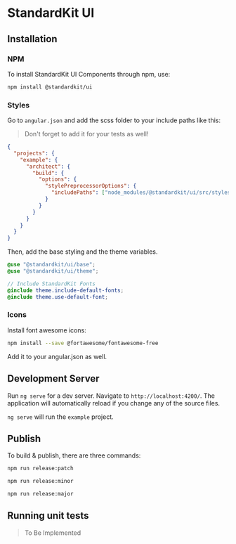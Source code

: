 # StandardKit UI

## Installation

### NPM

To install StandardKit UI Components through npm, use:

```bash
npm install @standardkit/ui
```

### Styles

Go to `angular.json` and add the scss folder to your include paths like this:

> Don't forget to add it for your tests as well!

```json
{
  "projects": {
    "example": {
      "architect": {
        "build": {
          "options": {
            "stylePreprocessorOptions": {
              "includePaths": ["node_modules/@standardkit/ui/src/styles"]
            }
          }
        }
      }
    }
  }
}
```

Then, add the base styling and the theme variables.

```scss
@use "@standardkit/ui/base";
@use "@standardkit/ui/theme";

// Include StandardKit Fonts
@include theme.include-default-fonts;
@include theme.use-default-font;
```

### Icons

Install font awesome icons:

```bash
npm install --save @fortawesome/fontawesome-free
```

Add it to your angular.json as well.

## Development Server

Run `ng serve` for a dev server. Navigate to `http://localhost:4200/`. The application will automatically reload if you
change any of the source files.

`ng serve` will run the `example` project.

## Publish

To build & publish, there are three commands:

```bash
npm run release:patch

npm run release:minor

npm run release:major
```

## Running unit tests

> To Be Implemented
